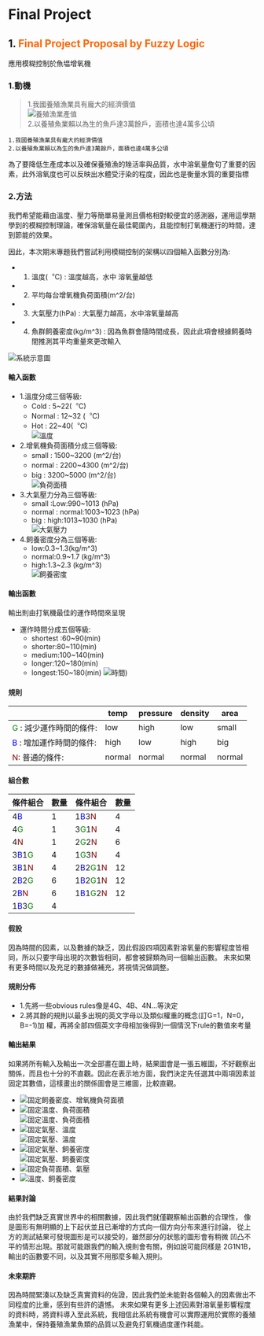 # Final Project

## 1. <font color=#FF6600> Final Project Proposal by Fuzzy Logic</font>

應用模糊控制於魚塭增氧機

### 1.動機

>1.我國養殖漁業具有龐大的經濟價值  
![養殖漁業產值](https://github.com/whitewhit/NTU_Intelligent_Control_final_project/blob/main/fuzzy%E5%9C%96%E7%89%87/%E8%9E%A2%E5%B9%95%E6%93%B7%E5%8F%96%E7%95%AB%E9%9D%A2%202022-10-06%20003238.png)  
>2.以養殖魚業賴以為生的魚戶達3萬餘戶，面積也達4萬多公頃

    1.我國養殖漁業具有龐大的經濟價值
    2.以養殖魚業賴以為生的魚戶達3萬餘戶，面積也達4萬多公頃

為了要降低生產成本以及確保養殖漁的矬活率與品質，水中溶氧量詹句了重要的因素，此外溶氧度也可以反映出水體受汙染的程度，因此也是衡量水質的重要指標

### 2.方法

我們希望能藉由溫度、壓力等簡單易量測且價格相對較便宜的感測器，運用這學期學到的模糊控制理論，確保溶氧量在最佳範圍內，且能控制打氧機運行的時間，達到節能的效果。

因此，本次期末專題我們嘗試利用模糊控制的架構以四個輸入函數分別為:

+ 1. 溫度(︒C) : 溫度越高，水中 溶氧量越低  
+ 2. 平均每台增氧機負荷面積(m^2/台)  
+ 3. 大氣壓力(hPa) : 大氣壓力越高，水中溶氧量越高
+ 4. 魚群飼養密度(kg/m^3) : 因為魚群會隨時間成長，因此此項會根據飼養時間推測其平均重量來更改輸入  
  
![系統示意圖](https://github.com/whitewhit/NTU_Intelligent_Control_final_project/blob/main/fuzzy%E5%9C%96%E7%89%87/%E8%9E%A2%E5%B9%95%E6%93%B7%E5%8F%96%E7%95%AB%E9%9D%A2%202022-10-06%20003859.png)

#### 輸入函數

+ 1.溫度分成三個等級:  
  + Cold : 5~22(︒C)  
  + Normal : 12~32 (︒C)  
  + Hot : 22~40(︒C)  
![溫度](https://github.com/whitewhit/NTU_Intelligent_Control_final_project/blob/main/fuzzy%E5%9C%96%E7%89%87/%E8%9E%A2%E5%B9%95%E6%93%B7%E5%8F%96%E7%95%AB%E9%9D%A2%202022-10-06%20011041.png>)
+ 2.增氧機負荷面積分成三個等級:  
  + small : 1500~3200 (m^2/台)  
  + normal : 2200~4300 (m^2/台)  
  + big : 3200~5000 (m^2/台)  
![負荷面積](https://github.com/whitewhit/NTU_Intelligent_Control_final_project/blob/main/fuzzy%E5%9C%96%E7%89%87/%E8%9E%A2%E5%B9%95%E6%93%B7%E5%8F%96%E7%95%AB%E9%9D%A2%202022-10-06%20011052.png)
+ 3.大氣壓力分為三個等級:  
  + small :Low:990~1013  (hPa)  
  + normal : normal:1003~1023 (hPa)  
  + big : high:1013~1030 (hPa)  
![大氣壓力](https://github.com/whitewhit/NTU_Intelligent_Control_final_project/blob/main/fuzzy%E5%9C%96%E7%89%87/%E8%9E%A2%E5%B9%95%E6%93%B7%E5%8F%96%E7%95%AB%E9%9D%A2%202022-10-06%20011102.png)
+ 4.飼養密度分為三個等級:  
  + low:0.3~1.3(kg/m^3)  
  + normal:0.9~1.7 (kg/m^3)  
  + high:1.3~2.3 (kg/m^3)  
![飼養密度](https://github.com/whitewhit/NTU_Intelligent_Control_final_project/blob/main/fuzzy%E5%9C%96%E7%89%87/%E8%9E%A2%E5%B9%95%E6%93%B7%E5%8F%96%E7%95%AB%E9%9D%A2%202022-10-06%20011110.png)

#### 輸出函數

輸出則由打氧機最佳的運作時間來呈現

+ 運作時間分成五個等級:
  + shortest :60~90(min)
  + shorter:80~110(min)
  + medium:100~140(min)
  + longer:120~180(min)
  + longest:150~180(min)
![時間](https://github.com/whitewhit/NTU_Intelligent_Control_final_project/blob/main/fuzzy%E5%9C%96%E7%89%87/%E8%9E%A2%E5%B9%95%E6%93%B7%E5%8F%96%E7%95%AB%E9%9D%A2%202022-10-06%20011819.png))

#### 規則

| | temp | pressure | density | area |
| -------- | -------- | -------- | -------- | -------- |
| <font color=#008000>G</font> : 減少運作時間的條件: | low | high | low | small |
| <font color=#0000FF>B</font> : 增加運作時間的條件: | high | low | high | big |
| <font color=#800000>N</font>: 普通的條件:| normal | normal | normal | normal |

#### 組合數

|條件組合|數量|條件組合|數量|
| -------- | -------- | -------- | -------- |
| 4<font color=#0000FF>B</font> | 1 | 1<font color=#0000FF>B</font>3<font color=#800000>N</font> | 4 |
| 4<font color=#008000>G</font> | 1 | 3<font color=#008000>G</font>1<font color=#800000>N</font> | 4 |
| 4<font color=#800000>N</font> | 1 | 2<font color=#008000>G</font>2<font color=#800000>N</font> | 6 |
| 3<font color=#0000FF>B</font>1<font color=#008000>G</font> | 4 | 1<font color=#008000>G</font>3<font color=#800000>N</font> | 4 |
| 3<font color=#0000FF>B</font>1<font color=#800000>N</font> | 4 | 2<font color=#0000FF>B</font>2<font color=#008000>G</font>1<font color=#800000>N</font> | 12 |
| 2<font color=#0000FF>B</font>2<font color=#008000>G</font> | 6 | 1<font color=#0000FF>B</font>2<font color=#008000>G</font>1<font color=#800000>N</font> | 12 |
| 2<font color=#0000FF>B</font><font color=#800000>N</font> | 6 | 1<font color=#0000FF>B</font>1<font color=#008000>G</font>2<font color=#800000>N</font> | 12 |
| 1<font color=#0000FF>B</font>3<font color=#008000>G</font> | 4 |  |  |

#### 假設

因為時間的因素，以及數據的缺乏，因此假設四項因素對溶氧量的影響程度皆相同，所以只要字母出現的次數皆相同，都會被歸類為同一個輸出函數。
未來如果有更多時間以及充足的數據做補充，將視情況做調整。

#### 規則分佈

+ 1.先將一些obvious rules像是4G、4B、4N…等決定
+ 2.將其餘的規則以最多出現的英文字母以及類似權重的概念(訂G=1，N=0，B=-1)加   權，再將全部四個英文字母相加後得到一個情況下rule的數值來考量

#### 輸出結果

如果將所有輸入及輸出一次全部畫在圖上時，結果圖會是一張五維圖，不好觀察出關係，而且也十分的不直觀。因此在表示地方面，我們決定先任選其中兩項因素並固定其數值，這樣畫出的關係圖會是三維圖，比較直觀。

+ ![固定飼養密度、增氧機負荷面積](https://github.com/whitewhit/NTU_Intelligent_Control_final_project/blob/main/fuzzy%E5%9C%96%E7%89%87/%E8%9E%A2%E5%B9%95%E6%93%B7%E5%8F%96%E7%95%AB%E9%9D%A2%202022-10-06%20014223.png)
+ ![固定溫度、負荷面積](https://github.com/whitewhit/NTU_Intelligent_Control_final_project/blob/main/fuzzy%E5%9C%96%E7%89%87/%E8%9E%A2%E5%B9%95%E6%93%B7%E5%8F%96%E7%95%AB%E9%9D%A2%202022-10-06%20014257.png)  
![固定溫度、負荷面積](https://github.com/whitewhit/NTU_Intelligent_Control_final_project/blob/main/fuzzy%E5%9C%96%E7%89%87/%E8%9E%A2%E5%B9%95%E6%93%B7%E5%8F%96%E7%95%AB%E9%9D%A2%202022-10-06%20014306.png)
+ ![固定氣壓、溫度](https://github.com/whitewhit/NTU_Intelligent_Control_final_project/blob/main/fuzzy%E5%9C%96%E7%89%87/%E8%9E%A2%E5%B9%95%E6%93%B7%E5%8F%96%E7%95%AB%E9%9D%A2%202022-10-06%20014315.png)  
![固定氣壓、溫度](https://github.com/whitewhit/NTU_Intelligent_Control_final_project/blob/main/fuzzy%E5%9C%96%E7%89%87/%E8%9E%A2%E5%B9%95%E6%93%B7%E5%8F%96%E7%95%AB%E9%9D%A2%202022-10-06%20014324.png)
+ ![固定氣壓、飼養密度](https://github.com/whitewhit/NTU_Intelligent_Control_final_project/blob/main/fuzzy%E5%9C%96%E7%89%87/%E8%9E%A2%E5%B9%95%E6%93%B7%E5%8F%96%E7%95%AB%E9%9D%A2%202022-10-06%20014337.png)  
![固定氣壓、飼養密度](https://github.com/whitewhit/NTU_Intelligent_Control_final_project/blob/main/fuzzy%E5%9C%96%E7%89%87/%E8%9E%A2%E5%B9%95%E6%93%B7%E5%8F%96%E7%95%AB%E9%9D%A2%202022-10-06%20014411.png)  
+ ![固定負荷面積、氣壓](https://github.com/whitewhit/NTU_Intelligent_Control_final_project/blob/main/fuzzy%E5%9C%96%E7%89%87/%E8%9E%A2%E5%B9%95%E6%93%B7%E5%8F%96%E7%95%AB%E9%9D%A2%202022-10-06%20014425.png)
+ ![溫度、飼養密度](https://github.com/whitewhit/NTU_Intelligent_Control_final_project/blob/main/fuzzy%E5%9C%96%E7%89%87/%E8%9E%A2%E5%B9%95%E6%93%B7%E5%8F%96%E7%95%AB%E9%9D%A2%202022-10-06%20014436.png)

#### 結果討論

由於我們缺乏真實世界中的相關數據，因此我們就僅觀察輸出函數的合理性，
像是圖形有無明顯的上下起伏並且已漸增的方式向一個方向分布來進行討論，
從上方的測試結果可發現圖形是可以接受的，雖然部分的狀態的圖形會有稍微
凹凸不平的情形出現。那就可能跟我們的輸入規則會有關，例如說可能同樣是
2G1N1B，輸出的函數要不同，以及其實不用那麼多輸入規則。

#### 未來期許

因為時間緊湊以及缺乏真實資料的佐證，因此我們並未能對各個輸入的因素做出不同程度的比重，感到有些許的遺憾。
未來如果有更多上述因素對溶氧量影響程度的資料時，將資料導入至此系統，我相信此系統有機會可以實際運用於實際的養殖漁業中，保持養殖漁業魚類的品質以及避免打氧機過度運作耗能。
